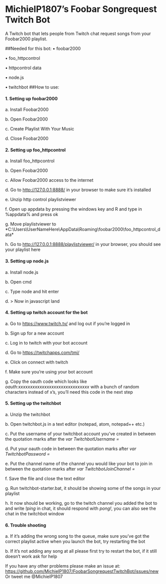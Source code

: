 ﻿# MichielP1807’s Foobar Songrequest Twitch Bot
A Twitch bot that lets people from Twitch chat request songs from your Foobar2000 playlist.

##Needed for this bot:
  •	foobar2000
  
  •	foo_httpcontrol
  
  •	httpcontrol data
  
  •	node.js
  
  •	twitchbot
##How to use: 
####  1. Setting up foobar2000
  
  a.	Install Foobar2000
  
  b.	Open Foobar2000
  
  c.	Create Playlist With Your Music
  
  d.	Close Foobar2000
  
####  2. Setting up foo_httpcontrol
  
  a.	Install foo_httpcontrol
  
  b.	Open Foobar2000
  
  c.	Allow Foobar2000 access to the internet
  
  d.	Go to http://127.0.0.1:8888/ in your browser to make sure it’s installed
  
  e.	Unzip http control playlistviewer
  
  f.	Open up appdata by pressing the windows key and R and type in %appdata% and press ok
  
  g.	Move playlistviewer to *C:\Users\UserNameHere\AppData\Roaming\foobar2000\foo_httpcontrol_data\*
  
  h.	Go to http://127.0.0.1:8888/playlistviewer/ in your browser, you should see your playlist here
  
####  3. Setting up node.js
  
  a.	Install node.js
  
  b.	Open cmd
  
  c.	Type node and hit enter
  
  d.	> Now in javascript land
  
####  4. Setting up twitch account for the bot
  
  a.	Go to https://www.twitch.tv/ and log out if you’re logged in
  
  b.	Sign up for a new account
  
  c.	Log in to twitch with your bot account
  
  d.	Go to https://twitchapps.com/tmi/ 
  
  e.	Click on connect with twitch
  
  f.	Make sure you’re using your bot account
  
  g.	Copy the oauth code which looks like *oauth:xxxxxxxxxxxxxxxxxxxxxxxxxxxxxx* with a bunch of random characters instead of x’s, you’ll need this code in the next step
  
####  5. Setting up the twitchbot
  
  a.	Unzip the twitchbot
  
  b.	Open twitchbot.js in a text editor (notepad, atom, notepad++ etc.)
  
  c.	Put the username of your twitchbot account you’ve created in between the quotation marks after the *var TwitchbotUsername =*
  
  d.	Put your oauth code in between the quotation marks after *var TwitchbotPassword =*
  
  e.	Put the channel name of the channel you would like your bot to join in between the quotation marks after *var TwitchbotJoinChannel =*
  
  f.	Save the file and close the text editor
  
  g.	Run twitchbot-starter.bat, it should be showing some of the songs in your playlist
  
  h.	It now should be working, go to the twitch channel you added the bot to and write *!ping* in chat, it should respond with *pong!*, you can also see the chat in the twitchbot window
  
####  6. Trouble shooting
  
  a.	If it’s adding the wrong song to the queue, make sure you’ve got the correct playlist active when you launch the bot, try restarting the bot
  
  b.	If it’s not adding any song at all please first try to restart the bot, if it still doesn’t work ask for help

If you have any other problems please make an issue at: https://github.com/MichielP1807/FoobarSongrequestTwitchBot/issues/new
Or tweet me @MichielP1807
